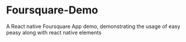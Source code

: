 # Foursquare-Demo
A React native Foursquare App demo, demonstrating the usage of easy peasy along with react native elements
